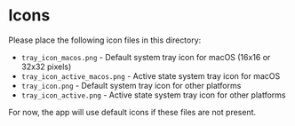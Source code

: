 # Icons

Please place the following icon files in this directory:

- `tray_icon_macos.png` - Default system tray icon for macOS (16x16 or 32x32 pixels)
- `tray_icon_active_macos.png` - Active state system tray icon for macOS
- `tray_icon.png` - Default system tray icon for other platforms
- `tray_icon_active.png` - Active state system tray icon for other platforms

For now, the app will use default icons if these files are not present. 